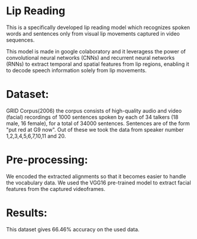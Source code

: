 # Lip Reading

This is a specifically developed lip reading model which recognizes spoken words and sentences only from visual lip movements captured in video sequences.

This model is made in google colaboratory and it leveragess the power of convolutional neural networks (CNNs) and recurrent neural networks (RNNs) to extract temporal and spatial features from lip regions, enabling it to decode speech information solely from lip movements.

# Dataset:
GRID Corpus(2006)
the corpus consists of high-quality audio and video (facial) recordings of 1000 sentences spoken by each of 34 talkers (18 male, 16 female), for a total of 34000 sentences. Sentences are of the form "put red at G9 now".
Out of these we took the data from speaker number 1,2,3,4,5,6,7,10,11 and 20.

# Pre-processing:
We encoded the extracted alignments so that it becomes easier to handle the vocabulary data. We used the VGG16 pre-trained model to extract facial features from the captured videoframes.

# Results:
This dataset gives 66.46% accuracy on the used data.
